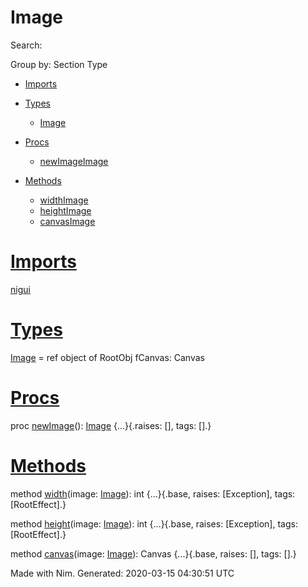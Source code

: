 Image
=====

Search: 

Group by: Section Type

*   [Imports](#6)
    
*   [Types](#7)
    *   [Image](#Image "Image = ref object of RootObj
          fCanvas: Canvas")
*   [Procs](#12)
    *   [newImageImage](#newImage "newImage(): Image")
*   [Methods](#14)
    *   [widthImage](#width.e%2CImage "width(image: Image): int")
    *   [heightImage](#height.e%2CImage "height(image: Image): int")
    *   [canvasImage](#canvas.e%2CImage "canvas(image: Image): Canvas")

[Imports](#6)
=============

[nigui](nigui.html)

[Types](#7)
===========

[Image](Image.html#Image) \= ref object of RootObj
  fCanvas: Canvas

[Procs](#12)
============

proc [newImage](#newImage)(): [Image](Image.html#Image) {...}{.raises: \[\], tags: \[\].}

[Methods](#14)
==============

method [width](#width.e%2CImage)(image: [Image](Image.html#Image)): int {...}{.base, raises: \[Exception\], tags: \[RootEffect\].}

method [height](#height.e%2CImage)(image: [Image](Image.html#Image)): int {...}{.base, raises: \[Exception\], tags: \[RootEffect\].}

method [canvas](#canvas.e%2CImage)(image: [Image](Image.html#Image)): Canvas {...}{.base, raises: \[\], tags: \[\].}

  
Made with Nim. Generated: 2020-03-15 04:30:51 UTC
